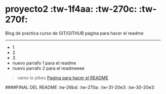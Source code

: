 # proyecto2 :tw-1f4aa: :tw-270c: :tw-270f:
Blog de practica curso de GIT/GITHUB
pagina para hacer el readme

------------

- 1
- 2
- 3
- nuevo parrafo 1 para el readme
- nuevo parrafo 2 para el readmeeee

>vamo lo pibes
[Pagina para hacer el README](https://pandao.github.io/editor.md/en.html "Pagina para hacer el README")

####FINAL DEL README :tw-26bd: :tw-270a: :tw-31-20e3: :tw-30-20e3:
